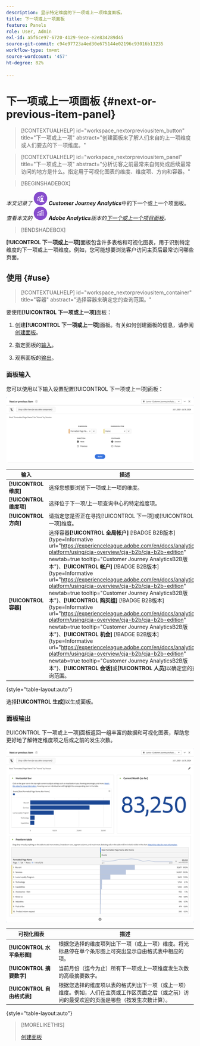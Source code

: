 ```yaml
---
description: 显示特定维度的下一项或上一项维度面板。
title: 下一项或上一项面板
feature: Panels
role: User, Admin
exl-id: a5f6ce97-6720-4129-9ece-e2e834289d45
source-git-commit: c94e97723a4ed30e675144e02196c93016b13235
workflow-type: tm+mt
source-wordcount: '457'
ht-degree: 82%

---
```


# 下一项或上一项面板 {#next-or-previous-item-panel}

<!-- markdownlint-disable MD034 -->

>[!CONTEXTUALHELP]
>id="workspace_nextorpreviousitem_button"
>title="下一项或上一项"
>abstract="创建面板来了解人们来自的上一项维度或人们要去的下一项维度。"

>[!CONTEXTUALHELP]
>id="workspace_nextorpreviousitem_panel"
>title="下一项或上一项"
>abstract="分析访客之前最常来自何处或后续最常访问的地方是什么。指定用于可视化图表的维度、维度项、方向和容器。"



<!-- markdownlint-enable MD034 -->

>[!BEGINSHADEBOX]

_本文记录了_ ![CustomerJourneyAnalytics](/help/assets/icons/CustomerJourneyAnalytics.svg) _**Customer Journey Analytics**_&#x200B;中的下一个或上一个项面板。<br/>_查看本文的_ ![AdobeAnalytics](/help/assets/icons/AdobeAnalytics.svg) _**Adobe Analytics**&#x200B;版本的[下一个或上一个项目面板](https://experienceleague.adobe.com/zh-hans/docs/analytics/analyze/analysis-workspace/panels/next-previous)。_

>[!ENDSHADEBOX]

**[!UICONTROL 下一项或上一项]**&#x200B;面板包含许多表格和可视化图表，用于识别特定维度的下一项或上一项维度。例如，您可能想要浏览客户访问主页后最常访问哪些页面。

## 使用 {#use}

>[!CONTEXTUALHELP]
>id="workspace_nextorpreviousitem_container"
>title="容器"
>abstract="选择容器来确定您的查询范围。"

要使用&#x200B;**[!UICONTROL 下一项或上一项]**&#x200B;面板：

1. 创建&#x200B;**[!UICONTROL 下一项或上一项]**&#x200B;面板。有关如何创建面板的信息，请参阅[创建面板](panels.md#create-a-panel)。

1. 指定面板的[输入](#panel-input)。

1. 观察面板的[输出](#panel-output)。

### 面板输入

您可以使用以下输入设置配置[!UICONTROL 下一项或上一项]面板：

![下一项或上一项面板](assets/next-or-previous-item.png)

| 输入 | 描述 |
| --- | --- |
| **[!UICONTROL 维度]** | 选择您想要浏览下一项或上一项的维度。 |
| **[!UICONTROL 维度项]** | 选择位于下一项/上一项查询中心的特定维度项。 |
| **[!UICONTROL 方向]** | 请指定您是否正在寻找[!UICONTROL 下一项]或[!UICONTROL 上一项]维度。 |
| **[!UICONTROL 容器]** | 选择容器&#x200B;**[!UICONTROL 全局帐户]** [!BADGE B2B版本]{type=Informative url="https://experienceleague.adobe.com/en/docs/analytics-platform/using/cja-overview/cja-b2b/cja-b2b-edition" newtab=true tooltip="Customer Journey AnalyticsB2B版本"}、**[!UICONTROL 帐户]** [!BADGE B2B版本]{type=Informative url="https://experienceleague.adobe.com/en/docs/analytics-platform/using/cja-overview/cja-b2b/cja-b2b-edition" newtab=true tooltip="Customer Journey AnalyticsB2B版本"}、**[!UICONTROL 购买组]** [!BADGE B2B版本]{type=Informative url="https://experienceleague.adobe.com/en/docs/analytics-platform/using/cja-overview/cja-b2b/cja-b2b-edition" newtab=true tooltip="Customer Journey AnalyticsB2B版本"}、**[!UICONTROL 机会]** [!BADGE B2B版本]{type=Informative url="https://experienceleague.adobe.com/en/docs/analytics-platform/using/cja-overview/cja-b2b/cja-b2b-edition" newtab=true tooltip="Customer Journey AnalyticsB2B版本"}、**[!UICONTROL 会话]**&#x200B;或&#x200B;**[!UICONTROL 人员]**&#x200B;以确定您的查询范围。 |

{style="table-layout:auto"}

选择&#x200B;**[!UICONTROL 生成]**&#x200B;以生成面板。

### 面板输出

[!UICONTROL 下一项或上一项]面板返回一组丰富的数据和可视化图表，帮助您更好地了解特定维度项之后或之前的发生次数。


![下一项/上一项面板输出](assets/next-or-previous-item-output.png)


| 可视化图表 | 描述 |
| --- | --- |
| **[!UICONTROL 水平条形图]** | 根据您选择的维度项列出下一项（或上一项）维度。将光标悬停在单个条形图上可突出显示自由格式表中相应的项。 |
| **[!UICONTROL 摘要数字]** | 当前月份（迄今为止）所有下一项或上一项维度发生次数的高级摘要数字。 |
| **[!UICONTROL 自由格式表]** | 根据您选择的维度项以表的格式列出下一项（或上一项）维度。例如，人们在主页或工作区页面之后（或之前）访问的最受欢迎的页面是哪些（按发生次数计算）。 |

{style="table-layout:auto"}


>[!MORELIKETHIS]
>
>[创建面板](/help/analysis-workspace/c-panels/panels.md#create-a-panel)
>
